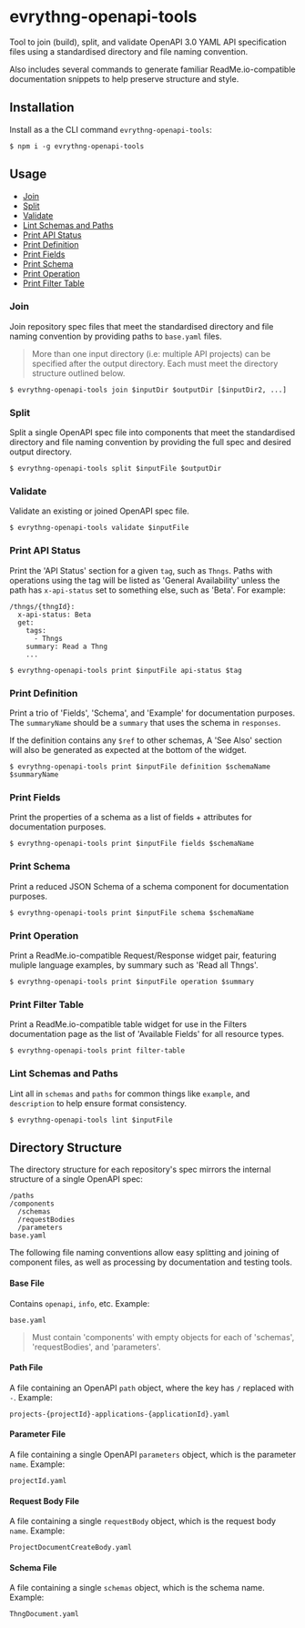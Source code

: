 # evrythng-openapi-tools

Tool to join (build), split, and validate OpenAPI 3.0 YAML API specification
files using a standardised directory and file naming convention.

Also includes several commands to generate familiar ReadMe.io-compatible
documentation snippets to help preserve structure and style.


## Installation

Install as a the CLI command `evrythng-openapi-tools`:

```
$ npm i -g evrythng-openapi-tools
```


## Usage

- [Join](#join)
- [Split](#split)
- [Validate](#validate)
- [Lint Schemas and Paths](#lint-schemas-and-paths)
- [Print API Status](#print-api-status)
- [Print Definition](#print-definition)
- [Print Fields](#print-fields)
- [Print Schema](#print-schema)
- [Print Operation](#print-operation)
- [Print Filter Table](#print-filter-table)


### Join

Join repository spec files that meet the standardised directory and file naming
convention by providing paths to `base.yaml` files.

> More than one input directory (i.e: multiple API projects) can be specified
> after the output directory. Each must meet the directory structure outlined
> below.

`$ evrythng-openapi-tools join $inputDir $outputDir [$inputDir2, ...]`


### Split

Split a single OpenAPI spec file into components that meet the standardised
directory and file naming convention by providing the full spec and desired
output directory.

`$ evrythng-openapi-tools split $inputFile $outputDir`


### Validate

Validate an existing or joined OpenAPI spec file.

`$ evrythng-openapi-tools validate $inputFile`


### Print API Status

Print the 'API Status' section for a given `tag`, such as `Thngs`. Paths with
operations using the tag will be listed as 'General Availability' unless the
path has `x-api-status` set to something else, such as 'Beta'. For example:

```
/thngs/{thngId}:
  x-api-status: Beta
  get:
    tags:
      - Thngs
    summary: Read a Thng
    ...
```

`$ evrythng-openapi-tools print $inputFile api-status $tag`


### Print Definition

Print a trio of 'Fields', 'Schema', and 'Example' for documentation purposes.
The `summaryName` should be a `summary` that uses the schema in `responses`.

If the definition contains any `$ref` to other schemas, A 'See Also' section
will also be generated as expected at the bottom of the widget.

`$ evrythng-openapi-tools print $inputFile definition $schemaName $summaryName`


### Print Fields

Print the properties of a schema as a list of fields + attributes for
documentation purposes.

`$ evrythng-openapi-tools print $inputFile fields $schemaName`


### Print Schema

Print a reduced JSON Schema of a schema component for documentation purposes.

`$ evrythng-openapi-tools print $inputFile schema $schemaName`


### Print Operation

Print a ReadMe.io-compatible Request/Response widget pair, featuring muliple
language examples, by summary such as 'Read all Thngs'.

`$ evrythng-openapi-tools print $inputFile operation $summary`


### Print Filter Table

Print a ReadMe.io-compatible table widget for use in the Filters documentation
page as the list of 'Available Fields' for all resource types.

`$ evrythng-openapi-tools print filter-table`


### Lint Schemas and Paths

Lint all in `schemas` and `paths` for common things like `example`, and
`description` to help ensure format consistency.

`$ evrythng-openapi-tools lint $inputFile`


## Directory Structure

The directory structure for each repository's spec mirrors the internal
structure of a single OpenAPI spec:

```
/paths
/components
  /schemas
  /requestBodies
  /parameters
base.yaml
```

The following file naming conventions allow easy splitting and joining of
component files, as well as processing by documentation and testing tools.


#### Base File

Contains `openapi`, `info`, etc. Example:

```
base.yaml
```

> Must contain 'components' with empty objects for each of 'schemas',
> 'requestBodies', and 'parameters'.


#### Path File

A file containing an OpenAPI `path` object, where the key has `/` replaced with
`-`. Example:

```
projects-{projectId}-applications-{applicationId}.yaml
```


#### Parameter File

A file containing a single OpenAPI `parameters` object, which is the parameter
`name`. Example:

```
projectId.yaml
```


#### Request Body File

A file containing a single `requestBody` object, which is the request body
`name`. Example:

```
ProjectDocumentCreateBody.yaml
```

#### Schema File

A file containing a single `schemas` object, which is the schema name. Example:

```
ThngDocument.yaml
```
